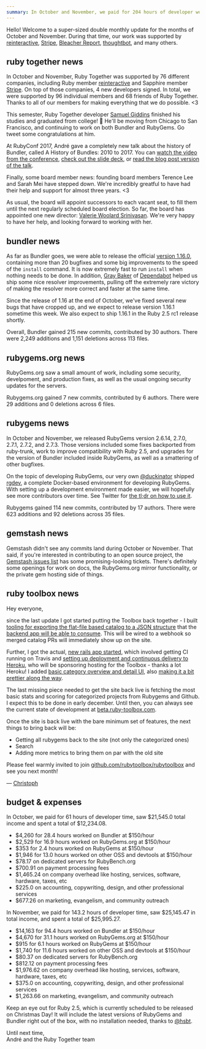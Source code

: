 ```yaml
---
summary: In October and November, we paid for 204 hours of developer work, 
---
```


Hello! Welcome to a super-sized double monthly update for the months of October and November. During that time, our work was supported by [reinteractive](https://reinteractive.com/), [Stripe](http://stripe.com), [Bleacher Report](http://www.bleacherreport.com), [thoughtbot](https://thoughtbot.com), and many others.

## ruby together news

In October and November, Ruby Together was supported by 76 different companies, including Ruby member [reinteractive](https://reinteractive.com) and Sapphire member [Stripe](https://stripe.com). On top of those companies, 4 new developers signed. In total, we were supported by 96 individual members and 68 friends of Ruby Together. Thanks to all of our members for making everything that we do possible. &lt;3

This semester, Ruby Together developer [Samuel Giddins](https://twitter.com/segiddins) finished his studies and graduated from college! 🎉 He'll be moving from Chicago to San Francisco, and continuing to work on both Bundler and RubyGems. Go tweet some congratulations at him. 

At RubyConf 2017, André gave a completely new talk about the history of Bundler, called A History of Bundles: 2010 to 2017. You can [watch the video from the conference](https://www.youtube.com/watch?v=BXFYjO8qDxk), [check out the slide deck](https://speakerdeck.com/indirect/a-history-of-bundles-2010-to-2017), or [read the blog post version of the talk](http://andre.arko.net/2017/11/16/a-history-of-bundles/). 

Finally, some board member news: founding board members Terence Lee and Sarah Mei have stepped down. We're incredibly greatful to have had their help and support for almost three years. <3

As usual, the board will appoint successors to each vacant seat, to fill them until the next regularly scheduled board election. So far, the board has appointed one new director: [Valerie Woolard Srinivasan](https://twitter.com/valeriecodes). We're very happy to have her help, and looking forward to working with her.

## bundler news

As far as Bundler goes, we were able to release the official [version 1.16.0](http://bundler.io/blog/2017/10/31/bundler-1-16.html), containing more than 20 bugfixes and some big improvements to the speed of the `install` command. It is now extremely fast to run `install` when nothing needs to be done. In addition, [Gray Baker](https://github.com/greysteil) of [Dependabot](https://dependabot.com) helped us ship some nice resolver improvements, pulling off the extremely rare victory of making the resolver more correct and faster at the same time.

Since the release of 1.16 at the end of October, we've fixed several new bugs that have cropped up, and we expect to release version 1.16.1 sometime this week. We also expect to ship 1.16.1 in the Ruby 2.5 rc1 release shortly.

Overall, Bundler gained 215 new commits, contributed by 30 authors. There were 2,249 additions and 1,151 deletions across 113 files.

## rubygems.org news

RubyGems.org saw a small amount of work, including some security, develpoment, and production fixes, as well as the usual ongoing security updates for the servers.

Rubygems.org gained 7 new commits, contributed by 6 authors. There were 29 additions and 0 deletions across 6 files.

## rubygems news

In October and November, we released RubyGems version 2.6.14, 2.7.0, 2.7.1, 2.7.2, and 2.7.3. Those versions included some fixes backported from ruby-trunk, work to improve compatibility with Ruby 2.5, and upgrades for the version of Bundler included inside RubyGems, as well as a smattering of other bugfixes.

On the topic of developing RubyGems, our very own [@duckinator](https://twitter.com/duckinator) shipped [rgdev](https://github.com/duckinator/rgdev#readme), a complete Docker-based environment for developing RubyGems. With setting up a development environment made easier, we will hopefully see more contributors over time. See Twitter for [the tl;dr on how to use it](https://twitter.com/duckinator/status/934089692601028608).

Rubygems gained 114 new commits, contributed by 17 authors. There were 623 additions and 92 deletions across 35 files.

## gemstash news

Gemstash didn't see any commits land during October or November. That said, if you're interested in contributing to an open source project, the [Gemstash issues list](https://github.com/bundler/gemstash/issues) has some promising-looking tickets. There's definitely some openings for work on docs, the RubyGems.org mirror functionality, or the private gem hosting side of things.

## ruby toolbox news

Hey everyone,

since the last update I got started putting the Toolbox back together - I built [tooling for exporting the flat-file based catalog to a JSON structure](https://github.com/rubytoolbox/catalog/pull/6) that the [backend app will be able to consume](https://github.com/rubytoolbox/rubytoolbox/pull/15). This will be wired to a webhook so merged catalog PRs will immediately show up on  the site.

Further, I got the actual, [new rails app started](https://github.com/rubytoolbox/rubytoolbox/pull/10), which involved getting CI running on Travis and [setting up deployment and continuous delivery to Heroku](https://github.com/rubytoolbox/rubytoolbox/pull/17), who will be sponsoring hosting for the Toolbox - thanks a lot Heroku! I added [basic category overview and detail UI](https://github.com/rubytoolbox/rubytoolbox/pull/16), also [making it a bit prettier along the way](https://github.com/rubytoolbox/rubytoolbox/pull/20).

The last missing piece needed to get the site back live is fetching the most basic stats and scoring for categorized projects from Rubygems and Github. I expect this to be done in early december. Until then, you can always see the current state of development at [beta.ruby-toolbox.com](https://beta.ruby-toolbox.com).

Once the site is back live with the bare minimum set of features, the next things to bring back will be:

* Getting all rubygems back to the site (not only the categorized ones)
* Search
* Adding more metrics to bring them on par with the old site

Please feel warmly invited to join [github.com/rubytoolbox/rubytoolbox](https://github.com/rubytoolbox/rubytoolbox) and see you next month!

— [Christoph](https://twitter.com/thedeadserious)

## budget &amp; expenses

In October, we paid for 61 hours of developer time, saw $21,545.0 total income and spent a total of
$12,234.08.

* $4,260 for 28.4 hours worked on Bundler at $150/hour
* $2,529 for 16.9 hours worked on RubyGems.org at $150/hour
* $353 for 2.4 hours worked on RubyGems at $150/hour
* $1,946 for 13.0 hours worked on other OSS and devtools at $150/hour
* $78.17 on dedicated servers for RubyBench.org
* $700.91 on payment processing fees
* $1,465.24 on company overhead like hosting, services, software, hardware, taxes, etc
* $225.0 on accounting, copywriting, design, and other professional services
* $677.26 on marketing, evangelism, and community outreach

In November, we paid for 143.2 hours of developer time, saw $25,145.47 in total income, and spent a total of $25,995.27.

* $14,163 for 94.4 hours worked on Bundler at $150/hour
* $4,670 for 31.1 hours worked on RubyGems.org at $150/hour
* $915 for 6.1 hours worked on RubyGems at $150/hour
* $1,740 for 11.6 hours worked on other OSS and devtools at $150/hour
* $80.37 on dedicated servers for RubyBench.org
* $812.12 on payment processing fees
* $1,976.62 on company overhead like hosting, services, software, hardware, taxes, etc
* $375.0 on accounting, copywriting, design, and other professional services
* $1,263.66 on marketing, evangelism, and community outreach

Keep an eye out for Ruby 2.5, which is currently scheduled to be released on Christmas Day! It will include the latest versions of RubyGems and Bundler right out of the box, with no installation needed, thanks to [@hsbt](https://twitter.com/hsbt).

Until next time,<br>
André and the Ruby Together team
